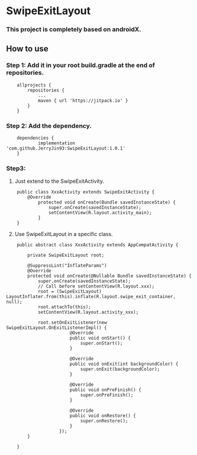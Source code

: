 # SwipeExitLayout

### This project is completely based on androidX.

## How to use

### Step 1: Add it in your root build.gradle at the end of repositories.

```
	allprojects {
		repositories {
			...
			maven { url 'https://jitpack.io' }
		}
	}
```

### Step 2: Add the dependency.

```
	dependencies {
	        implementation 'com.github.JerryJin93:SwipeExitLayout:1.0.1'
	}
```

### Step3:
1. Just extend to the SwipeExitActivity.
```
    public class XxxActivity extends SwipeExitActivity {
        @Override
            protected void onCreate(Bundle savedInstanceState) {
                super.onCreate(savedInstanceState);
                setContentView(R.layout.activity_main);
            }
    }
```

2. Use SwipeExitLayout in a specific class.
```
    public abstract class XxxActivity extends AppCompatActivity {
    
        private SwipeExitLayout root;
    
        @SuppressLint("InflateParams")
        @Override
        protected void onCreate(@Nullable Bundle savedInstanceState) {
            super.onCreate(savedInstanceState);
            // Call before setContentView(R.layout.xxx);
            root = (SwipeExitLayout) LayoutInflater.from(this).inflate(R.layout.swipe_exit_container, null);
            root.attachTo(this);
            setContentView(R.layout.activity_xxx);
            
            root.setOnExitListener(new SwipeExitLayout.OnExitListenerImpl() {
                        @Override
                        public void onStart() {
                            super.onStart();
                        }
            
                        @Override
                        public void onExit(int backgroundColor) {
                            super.onExit(backgroundColor);
                        }
            
                        @Override
                        public void onPreFinish() {
                            super.onPreFinish();
                        }
            
                        @Override
                        public void onRestore() {
                            super.onRestore();
                        }
                    });
        }
    
    }
```